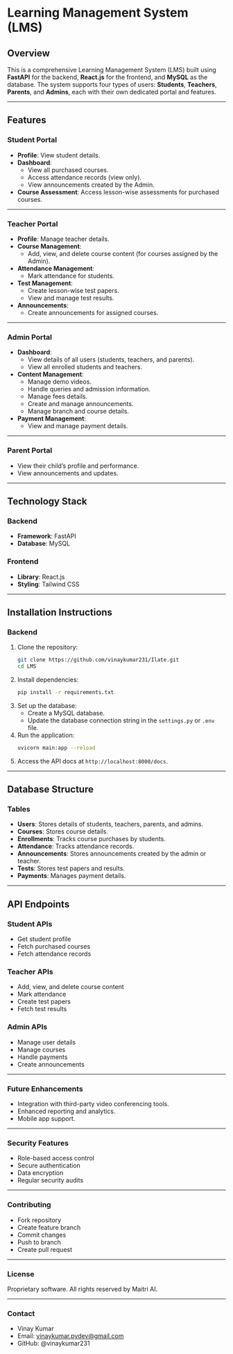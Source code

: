 # Learning Management System (LMS)

## Overview
This is a comprehensive Learning Management System (LMS) built using **FastAPI** for the backend, **React.js** for the frontend, and **MySQL** as the database. The system supports four types of users: **Students**, **Teachers**, **Parents**, and **Admins**, each with their own dedicated portal and features. 

---

## Features

### **Student Portal**
- **Profile**: View student details.
- **Dashboard**:
  - View all purchased courses.
  - Access attendance records (view only).
  - View announcements created by the Admin.
- **Course Assessment**: Access lesson-wise assessments for purchased courses.

---

### **Teacher Portal**
- **Profile**: Manage teacher details.
- **Course Management**:
  - Add, view, and delete course content (for courses assigned by the Admin).
- **Attendance Management**:
  - Mark attendance for students.
- **Test Management**:
  - Create lesson-wise test papers.
  - View and manage test results.
- **Announcements**:
  - Create announcements for assigned courses.

---

### **Admin Portal**
- **Dashboard**:
  - View details of all users (students, teachers, and parents).
  - View all enrolled students and teachers.
- **Content Management**:
  - Manage demo videos.
  - Handle queries and admission information.
  - Manage fees details.
  - Create and manage announcements.
  - Manage branch and course details.
- **Payment Management**:
  - View and manage payment details.

---

### **Parent Portal**
- View their child’s profile and performance.
- View announcements and updates.

---

## Technology Stack
### **Backend**
- **Framework**: FastAPI
- **Database**: MySQL

### **Frontend**
- **Library**: React.js
- **Styling**: Tailwind CSS

---

## Installation Instructions

### **Backend**
1. Clone the repository:
   ```bash
   git clone https://github.com/vinaykumar231/Ilate.git
   cd LMS
   ```
2. Install dependencies:
   ```bash
   pip install -r requirements.txt
   ```
3. Set up the database:
   - Create a MySQL database.
   - Update the database connection string in the `settings.py` or `.env` file.
4. Run the application:
   ```bash
   uvicorn main:app --reload
   ```
5. Access the API docs at `http://localhost:8000/docs`.

---

## Database Structure
### **Tables**
- **Users**: Stores details of students, teachers, parents, and admins.
- **Courses**: Stores course details.
- **Enrollments**: Tracks course purchases by students.
- **Attendance**: Tracks attendance records.
- **Announcements**: Stores announcements created by the admin or teacher.
- **Tests**: Stores test papers and results.
- **Payments**: Manages payment details.

---

## API Endpoints
### **Student APIs**
- Get student profile
- Fetch purchased courses
- Fetch attendance records

### **Teacher APIs**
- Add, view, and delete course content
- Mark attendance
- Create test papers
- Fetch test results

### **Admin APIs**
- Manage user details
- Manage courses
- Handle payments
- Create announcements

---

### **Future Enhancements**
- Integration with third-party video conferencing tools.
- Enhanced reporting and analytics.
- Mobile app support.

---

### **Security Features**

- Role-based access control
- Secure authentication
- Data encryption
- Regular security audits

---

### **Contributing**

- Fork repository
- Create feature branch
- Commit changes
- Push to branch
- Create pull request

---

### **License**
Proprietary software. All rights reserved by Maitri AI.

---

### **Contact**
- Vinay Kumar
- Email: vinaykumar.pydev@gmail.com
- GitHub: @vinaykumar231
